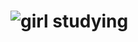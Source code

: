 # ![girl studying](https://www.shecodes.io/assets/stickers/studying-f63ab67bd58a22f903188cb2d6a9be84bffe2e1ed8fd3f33dde3b1291a23a310.gif)
